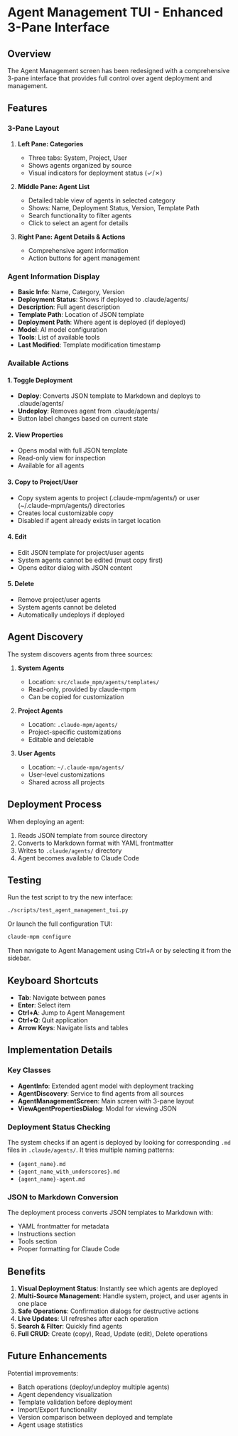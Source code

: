 # Agent Management TUI - Enhanced 3-Pane Interface

## Overview

The Agent Management screen has been redesigned with a comprehensive 3-pane interface that provides full control over agent deployment and management.

## Features

### 3-Pane Layout

1. **Left Pane: Categories**
   - Three tabs: System, Project, User
   - Shows agents organized by source
   - Visual indicators for deployment status (✓/✗)

2. **Middle Pane: Agent List**
   - Detailed table view of agents in selected category
   - Shows: Name, Deployment Status, Version, Template Path
   - Search functionality to filter agents
   - Click to select an agent for details

3. **Right Pane: Agent Details & Actions**
   - Comprehensive agent information
   - Action buttons for agent management

### Agent Information Display

- **Basic Info**: Name, Category, Version
- **Deployment Status**: Shows if deployed to .claude/agents/
- **Description**: Full agent description
- **Template Path**: Location of JSON template
- **Deployment Path**: Where agent is deployed (if deployed)
- **Model**: AI model configuration
- **Tools**: List of available tools
- **Last Modified**: Template modification timestamp

### Available Actions

#### 1. Toggle Deployment
- **Deploy**: Converts JSON template to Markdown and deploys to .claude/agents/
- **Undeploy**: Removes agent from .claude/agents/
- Button label changes based on current state

#### 2. View Properties
- Opens modal with full JSON template
- Read-only view for inspection
- Available for all agents

#### 3. Copy to Project/User
- Copy system agents to project (.claude-mpm/agents/) or user (~/.claude-mpm/agents/) directories
- Creates local customizable copy
- Disabled if agent already exists in target location

#### 4. Edit
- Edit JSON template for project/user agents
- System agents cannot be edited (must copy first)
- Opens editor dialog with JSON content

#### 5. Delete
- Remove project/user agents
- System agents cannot be deleted
- Automatically undeploys if deployed

## Agent Discovery

The system discovers agents from three sources:

1. **System Agents**
   - Location: `src/claude_mpm/agents/templates/`
   - Read-only, provided by claude-mpm
   - Can be copied for customization

2. **Project Agents**
   - Location: `.claude-mpm/agents/`
   - Project-specific customizations
   - Editable and deletable

3. **User Agents**
   - Location: `~/.claude-mpm/agents/`
   - User-level customizations
   - Shared across all projects

## Deployment Process

When deploying an agent:

1. Reads JSON template from source directory
2. Converts to Markdown format with YAML frontmatter
3. Writes to `.claude/agents/` directory
4. Agent becomes available to Claude Code

## Testing

Run the test script to try the new interface:

```bash
./scripts/test_agent_management_tui.py
```

Or launch the full configuration TUI:

```bash
claude-mpm configure
```

Then navigate to Agent Management using Ctrl+A or by selecting it from the sidebar.

## Keyboard Shortcuts

- **Tab**: Navigate between panes
- **Enter**: Select item
- **Ctrl+A**: Jump to Agent Management
- **Ctrl+Q**: Quit application
- **Arrow Keys**: Navigate lists and tables

## Implementation Details

### Key Classes

- **AgentInfo**: Extended agent model with deployment tracking
- **AgentDiscovery**: Service to find agents from all sources
- **AgentManagementScreen**: Main screen with 3-pane layout
- **ViewAgentPropertiesDialog**: Modal for viewing JSON

### Deployment Status Checking

The system checks if an agent is deployed by looking for corresponding `.md` files in `.claude/agents/`. It tries multiple naming patterns:
- `{agent_name}.md`
- `{agent_name_with_underscores}.md`
- `{agent_name}-agent.md`

### JSON to Markdown Conversion

The deployment process converts JSON templates to Markdown with:
- YAML frontmatter for metadata
- Instructions section
- Tools section
- Proper formatting for Claude Code

## Benefits

1. **Visual Deployment Status**: Instantly see which agents are deployed
2. **Multi-Source Management**: Handle system, project, and user agents in one place
3. **Safe Operations**: Confirmation dialogs for destructive actions
4. **Live Updates**: UI refreshes after each operation
5. **Search & Filter**: Quickly find agents
6. **Full CRUD**: Create (copy), Read, Update (edit), Delete operations

## Future Enhancements

Potential improvements:
- Batch operations (deploy/undeploy multiple agents)
- Agent dependency visualization
- Template validation before deployment
- Import/Export functionality
- Version comparison between deployed and template
- Agent usage statistics